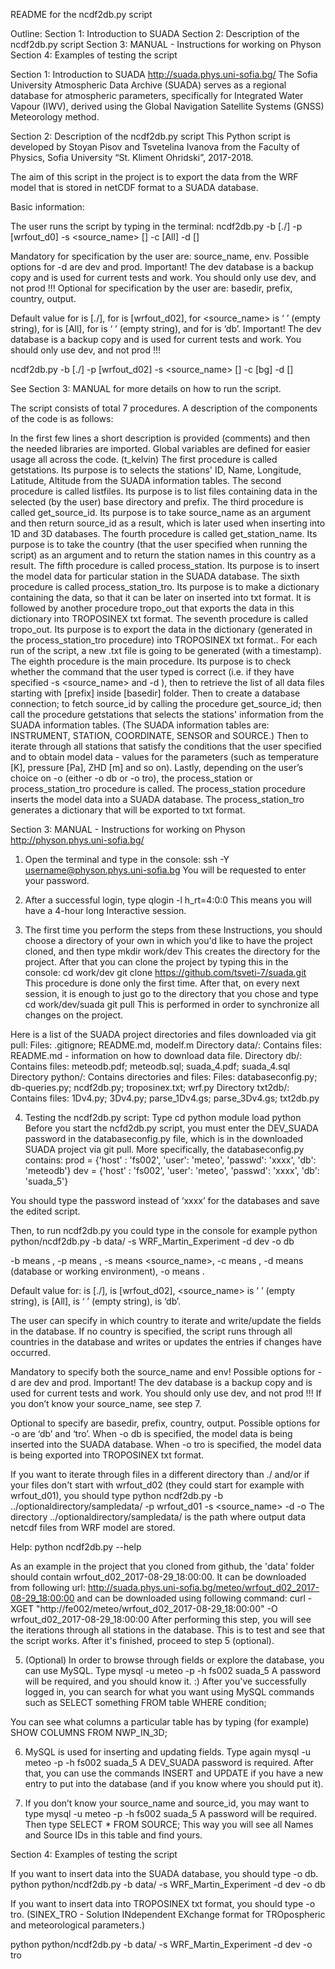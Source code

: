 README for the ncdf2db.py script 


Outline:
Section 1: Introduction to SUADA
Section 2: Description of the ncdf2db.py script
Section 3: MANUAL - Instructions for working on Physon
Section 4: Examples of testing the script



Section 1: Introduction to SUADA
http://suada.phys.uni-sofia.bg/
The Sofia University Atmospheric Data Archive (SUADA) serves as a regional database for atmospheric parameters, specifically for Integrated Water Vapour (IWV), derived using the Global Navigation Satellite Systems (GNSS) Meteorology method.




Section 2: Description of the ncdf2db.py script
This Python script is developed by Stoyan Pisov and Tsvetelina Ivanova from the Faculty of Physics, Sofia University “St. Kliment Ohridski”, 2017-2018.

The aim of this script in the project is to export the data from the WRF model that is stored in netCDF format to a SUADA database.

Basic information:

The user runs the script by typing in the terminal:
ncdf2db.py -b <basedir> [./] -p <prefix> [wrfout_d0] -s <source_name> [] -c <country> [All] -d <env> []

Mandatory for specification by the user are: source_name, env. 
Possible options for -d <env> are dev and prod.
Important! The dev database is a backup copy and is used for current tests and work. You should only use dev, and not prod !!!
Optional for specification by the user are: basedir, prefix, country, output. 

Default value for <basedir> is [./], for <prefix> is [wrfout_d02], 
for <source_name> is ‘ ’ (empty string), for <country> is [All], for <env> is ‘ ’ (empty string), and for <output> is ‘db’.
Important! The dev database is a backup copy and is used for current tests and work. You should only use dev, and not prod !!!

ncdf2db.py -b <basedir> [./] -p <prefix> [wrfout_d02] -s <source_name> [] -c <country> [bg] -d <env> []

See Section 3: MANUAL for more details on how to run the script.

The script consists of total 7 procedures.
A description of the components of the code is as follows:

In the first few lines a short description is provided (comments) and then the needed libraries are imported.
Global variables are defined for easier usage all across the code. (t_kelvin)
The first procedure is called getstations. Its purpose is to selects the stations' ID, Name, Longitude, Latitude, Altitude from the SUADA information tables.
The second procedure is called listfiles. Its purpose is to list files containing data in the selected (by the user) base directory and prefix.
The third procedure is called get_source_id. Its purpose is to take source_name as an argument and then return source_id as a result, which is later used when inserting into 1D and 3D databases.
The fourth procedure is called get_station_name. Its purpose is to take the country (that the user specified when running the script) as an argument and to return the station names in this country as a result.
The fifth procedure is called process_station. Its purpose is to insert the model data for particular station in the SUADA database.
The sixth procedure is called process_station_tro. Its purpose is to make a dictionary containing the data, so that it can be later on inserted into txt format. It is followed by another procedure tropo_out that exports the data in this dictionary into TROPOSINEX txt format.
The seventh procedure is called tropo_out. Its purpose is to export the data in the dictionary (generated in the process_station_tro procedure) into TROPOSINEX txt format.. For each run of the script, a new .txt file is going to be generated (with a timestamp).
The eighth procedure is the main procedure. Its purpose is to check whether the command that the user typed is correct (i.e. if they have specified -s <source_name> and -d <env>), then to retrieve the list of all data files starting with [prefix] inside [basedir] folder. Then to create a database connection; to fetch source_id by calling the procedure get_source_id; then call the procedure getstations that selects the stations' information from the SUADA information tables. (The SUADA information tables are: INSTRUMENT, STATION, COORDINATE, SENSOR and SOURCE.) Then to iterate through all stations that satisfy the conditions that the user specified and to obtain model data - values for the parameters (such as temperature [K], pressure [Pa], ZHD [m] and so on). Lastly, depending on the user’s choice on -o <output> (either -o db or -o tro), the process_station or process_station_tro procedure is called. The process_station procedure inserts the model data into a SUADA database. The process_station_tro generates a dictionary that will be exported to txt format.




Section 3: MANUAL - Instructions for working on Physon
http://physon.phys.uni-sofia.bg/

1. Open the terminal and type in the console:
	ssh -Y username@physon.phys.uni-sofia.bg
You will be requested to enter your password.


2. After a successful login, type 
	qlogin -l h_rt=4:0:0 
This means you will have a 4-hour long Interactive session.


3. The first time you perform the steps from these Instructions, you should choose a directory of your own in which you'd like to have the project cloned, and then type
	mkdir work/dev
This creates the directory for the project.
After that you can clone the project by typing this in the console:
           cd work/dev
	git clone https://github.com/tsveti-7/suada.git
This procedure is done only the first time.
After that, on every next session, it is enough to just go to the directory that you chose and type
	cd work/dev/suada
	git pull
This is performed in order to synchronize all changes on the project.

Here is a list of the SUADA project directories and files downloaded via git pull:
Files: .gitignore; README.md, modelf.m
Directory data/:
		Contains files: README.md - information on how to download data file.
Directory db/:
		Contains files: meteodb.pdf; meteodb.sql; suada_4.pdf; suada_4.sql
Directory python/:
		Contains directories and files:
			Files: databaseconfig.py; db-queries.py; ncdf2db.py; troposinex.txt; wrf.py 
			Directory txt2db/:
				Contains files: 1Dv4.py; 3Dv4.py; parse_1Dv4.gs; parse_3Dv4.gs; txt2db.py




4. Testing the ncdf2db.py script:
Type
	cd python
	module load python
Before you start the ncfd2db.py script, you must enter the DEV_SUADA password in the databaseconfig.py file, which is in the downloaded SUADA project via git pull.
More specifically, the databaseconfig.py contains:
prod  = {'host' : 'fs002',      'user': 'meteo', 'passwd': 'xxxx', 'db': 'meteodb'}
dev = {'host' : 'fs002', 'user': 'meteo', 'passwd': 'xxxx', 'db': 'suada_5'}


You should type the password instead of ‘xxxx’ for the databases and save the edited script.

Then, to run ncdf2db.py you could type in the console for example
python python/ncdf2db.py -b data/ -s WRF_Martin_Experiment -d dev -o db	 

-b means <basedir>, 
-p means <prefix>, 
-s means <source_name>, 
-c means <country>,
-d means <env> (database or working environment), 
-o means <output>.

Default value for:
 <basedir>		 is 	[./], 
<prefix>		 is 	[wrfout_d02], 
<source_name>	 is 	‘ ’ (empty string),
<country> 		 is 	[All], 
<env> 		 is 	‘ ’ (empty string), 
 <output> 		 is 	‘db’.


The user can specify in which country to iterate and write/update the fields in the database. If no country is specified, the script runs through all countries in the database and writes or updates the entries if changes have occurred.

Мandatory to specify both the source_name and env!
Possible options for -d <env> are dev and prod.
Important! The dev database is a backup copy and is used for current tests and work. You should only use dev, and not prod !!!
If you don’t know your source_name, see step 7.

Optional to specify are basedir, prefix, country, output.
Possible options for -o <output> are ‘db’ and ‘tro’. When -o db is specified, the model data is being inserted into the SUADA database. When -o tro is specified, the model data is being exported into TROPOSINEX txt format.

If you want to iterate through files in a different directory than ./ and/or if your files don't start with wrfout_d02 (they could start for example with wrfout_d01), you should type
	python ncdf2db.py -b ../optionaldirectory/sampledata/ -p wrfout_d01 -s <source_name> -d <env> -o <output>
The directory ../optionaldirectory/sampledata/ is the path where output data netcdf files from WRF model are stored.

Help:
           python ncdf2db.py --help

As an example in the project that you cloned from github, the 'data' folder should contain wrfout_d02_2017-08-29_18:00:00. It can be downloaded from following url: 
http://suada.phys.uni-sofia.bg/meteo/wrfout_d02_2017-08-29_18:00:00 
and can be downloaded using following command:
	curl -XGET "http://fe002/meteo/wrfout_d02_2017-08-29_18:00:00" -O wrfout_d02_2017-08-29_18:00:00
After performing this step, you will see the iterations through all stations in the database. This is to test and see that the script works. After it's finished, proceed to step 5 (optional).


5. (Optional) In order to browse through fields or explore the database, you can use MySQL. Type 
	mysql -u meteo -p -h fs002 suada_5
A password will be required, and you should know it. :)
After you've successfully logged in, you can search for what you want using MySQL commands such as 
SELECT something FROM table WHERE condition;

You can see what columns a particular table has by typing (for example)
SHOW COLUMNS FROM NWP_IN_3D;


6. MySQL is used for inserting and updating fields. Type again
	mysql -u meteo -p -h fs002 suada_5
A DEV_SUADA password is required.
After that, you can use the commands INSERT and UPDATE if you have a new entry to put into the database (and if you know where you should put it).


7. If you don’t know your source_name and source_id, you may want to type
	mysql -u meteo -p -h fs002 suada_5
A password will be required. Then type
SELECT * FROM SOURCE;
This way you will see all Names and Source IDs in this table and find yours.




Section 4: Examples of testing the script

If you want to insert data into the SUADA database, you should type -o db.
python python/ncdf2db.py -b data/ -s WRF_Martin_Experiment -d dev -o db

If you want to insert data into TROPOSINEX txt format, you should type -o tro.
(SINEX_TRO - Solution INdependent EXchange format for TROpospheric and meteorological parameters.)

python python/ncdf2db.py -b data/ -s WRF_Martin_Experiment -d dev -o tro
